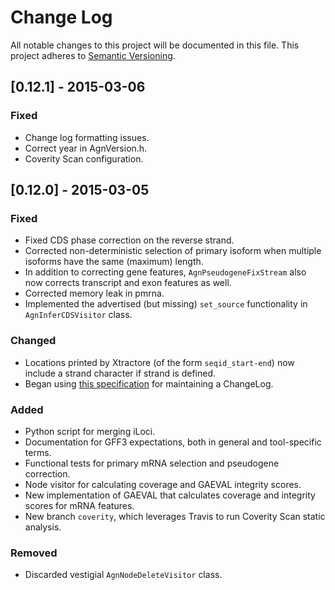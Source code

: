 # Change Log
All notable changes to this project will be documented in this file.
This project adheres to [Semantic Versioning](http://semver.org/).

## [0.12.1] - 2015-03-06

### Fixed
- Change log formatting issues.
- Correct year in AgnVersion.h.
- Coverity Scan configuration.

## [0.12.0] - 2015-03-05

### Fixed
- Fixed CDS phase correction on the reverse strand.
- Corrected non-deterministic selection of primary isoform when multiple isoforms have the same (maximum) length.
- In addition to correcting gene features, `AgnPseudogeneFixStream` also now corrects transcript and exon features as well.
- Corrected memory leak in pmrna.
- Implemented the advertised (but missing) `set_source` functionality in `AgnInferCDSVisitor` class.

### Changed
- Locations printed by Xtractore (of the form `seqid_start-end`) now include a strand character if strand is defined.
- Began using [this specification](http://keepachangelog.com/) for maintaining a ChangeLog.

### Added
- Python script for merging iLoci.
- Documentation for GFF3 expectations, both in general and tool-specific terms.
- Functional tests for primary mRNA selection and pseudogene correction.
- Node visitor for calculating coverage and GAEVAL integrity scores.
- New implementation of GAEVAL that calculates coverage and integrity scores for mRNA features.
- New branch `coverity`, which leverages Travis to run Coverity Scan static analysis.

### Removed
- Discarded vestigial `AgnNodeDeleteVisitor` class.

